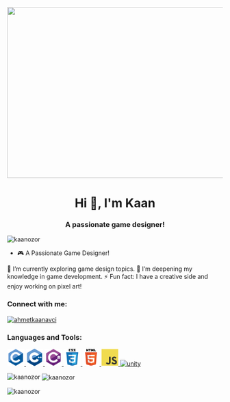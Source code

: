 <img src="https://github.com/user-attachments/assets/bafab48c-5d86-4429-b8df-746a7e6eee50" width="900" height="400" />

<h1 align="center">Hi 👋, I'm Kaan</h1>
<h3 align="center">A passionate game designer!</h3>

<p align="left"> <img src="https://komarev.com/ghpvc/?username=kaanozor&label=Profile%20views&color=0e75b6&style=flat" alt="kaanozor" /> </p>

- 🎮 A Passionate Game Designer!

🔭 I’m currently exploring game design topics.
🌱 I’m deepening my knowledge in game development.
⚡ Fun fact: I have a creative side and enjoy working on pixel art!

<h3 align="left">Connect with me:</h3>
<p align="left">
<a href="https://linkedin.com/in/ahmetkaanavci" target="blank"><img align="center" src="https://raw.githubusercontent.com/rahuldkjain/github-profile-readme-generator/master/src/images/icons/Social/linked-in-alt.svg" alt="ahmetkaanavci" height="30" width="40" /></a>
</p>

<h3 align="left">Languages and Tools:</h3>
<p align="left"> <a href="https://www.cprogramming.com/" target="_blank" rel="noreferrer"> <img src="https://raw.githubusercontent.com/devicons/devicon/master/icons/c/c-original.svg" alt="c" width="40" height="40"/> </a> <a href="https://www.w3schools.com/cpp/" target="_blank" rel="noreferrer"> <img src="https://raw.githubusercontent.com/devicons/devicon/master/icons/cplusplus/cplusplus-original.svg" alt="cplusplus" width="40" height="40"/> </a> <a href="https://www.w3schools.com/cs/" target="_blank" rel="noreferrer"> <img src="https://raw.githubusercontent.com/devicons/devicon/master/icons/csharp/csharp-original.svg" alt="csharp" width="40" height="40"/> </a> <a href="https://www.w3schools.com/css/" target="_blank" rel="noreferrer"> <img src="https://raw.githubusercontent.com/devicons/devicon/master/icons/css3/css3-original-wordmark.svg" alt="css3" width="40" height="40"/> </a> <a href="https://www.w3.org/html/" target="_blank" rel="noreferrer"> <img src="https://raw.githubusercontent.com/devicons/devicon/master/icons/html5/html5-original-wordmark.svg" alt="html5" width="40" height="40"/> </a> <a href="https://developer.mozilla.org/en-US/docs/Web/JavaScript" target="_blank" rel="noreferrer"> <img src="https://raw.githubusercontent.com/devicons/devicon/master/icons/javascript/javascript-original.svg" alt="javascript" width="40" height="40"/> </a> <a href="https://unity.com/" target="_blank" rel="noreferrer"> <img src="https://www.vectorlogo.zone/logos/unity3d/unity3d-icon.svg" alt="unity" width="40" height="40"/> </a> </p>

<p><img align="left" src="https://github-readme-stats.vercel.app/api/top-langs?username=kaanozor&show_icons=true&locale=en&layout=compact" alt="kaanozor" /></p>

<p>&nbsp;<img align="center" src="https://github-readme-stats.vercel.app/api?username=kaanozor&show_icons=true&locale=en" alt="kaanozor" /></p>

<p><img align="center" src="https://github-readme-streak-stats.herokuapp.com/?user=kaanozor&" alt="kaanozor" /></p>

